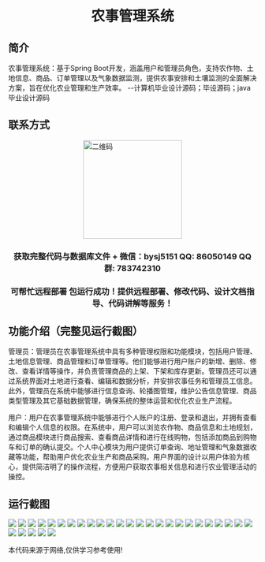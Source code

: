 <p><h1 align="center">农事管理系统</h1></p>

## 简介
农事管理系统：基于Spring Boot开发，涵盖用户和管理员角色，支持农作物、土地信息、商品、订单管理以及气象数据监测，提供农事安排和土壤监测的全面解决方案，旨在优化农业管理和生产效率。    --计算机毕业设计源码；毕设源码；java毕业设计源码


## 联系方式
<img src="https://bs-1329754181.cos.ap-shanghai.myqcloud.com/wx.jpg" alt="二维码" style="display: block; margin: 0 auto;" width="200px">
<p><h3 align="center">获取完整代码与数据库文件 + 微信：bysj5151 QQ: 86050149 QQ群: 783742310</h3></p>
<p><h3 align="center">可帮忙远程部署 包运行成功！提供远程部署、修改代码、设计文档指导、代码讲解等服务！</h3></p>

## 功能介绍（完整见运行截图）
管理员：管理员在农事管理系统中具有多种管理权限和功能模块，包括用户管理、土地信息管理、商品管理和订单管理等。他们能够进行用户账户的新增、删除、修改、查看详情等操作，并负责管理商品的上架、下架和库存更新。管理员还可以通过系统界面对土地进行查看、编辑和数据分析，并安排农事任务和管理员工信息。此外，管理员在系统中能够进行信息查询、轮播图管理，维护公告信息管理、商品类型管理及其它基础数据管理，确保系统的整体运营和优化农业生产流程。

用户：用户在农事管理系统中能够进行个人账户的注册、登录和退出，并拥有查看和编辑个人信息的权限。在系统中，用户可以浏览农作物、商品信息和土地规划，通过商品模块进行商品搜索、查看商品详情和进行在线购物，包括添加商品到购物车和订单的确认提交。个人中心模块为用户提供订单查询、地址管理和气象数据收藏等功能，帮助用户优化农业生产和商品采购。用户界面的设计以用户体验为核心，提供简洁明了的操作流程，方便用户获取农事相关信息和进行农业管理活动的操控。


## 运行截图
![](https://bs-1329754181.cos.ap-shanghai.myqcloud.com/spring/AgriculturalManagementSystem1/img/001.jpg)
![](https://bs-1329754181.cos.ap-shanghai.myqcloud.com/spring/AgriculturalManagementSystem1/img/002.jpg)
![](https://bs-1329754181.cos.ap-shanghai.myqcloud.com/spring/AgriculturalManagementSystem1/img/003.jpg)
![](https://bs-1329754181.cos.ap-shanghai.myqcloud.com/spring/AgriculturalManagementSystem1/img/004.jpg)
![](https://bs-1329754181.cos.ap-shanghai.myqcloud.com/spring/AgriculturalManagementSystem1/img/005.jpg)
![](https://bs-1329754181.cos.ap-shanghai.myqcloud.com/spring/AgriculturalManagementSystem1/img/006.jpg)
![](https://bs-1329754181.cos.ap-shanghai.myqcloud.com/spring/AgriculturalManagementSystem1/img/007.jpg)
![](https://bs-1329754181.cos.ap-shanghai.myqcloud.com/spring/AgriculturalManagementSystem1/img/008.jpg)
![](https://bs-1329754181.cos.ap-shanghai.myqcloud.com/spring/AgriculturalManagementSystem1/img/009.jpg)
![](https://bs-1329754181.cos.ap-shanghai.myqcloud.com/spring/AgriculturalManagementSystem1/img/010.jpg)
![](https://bs-1329754181.cos.ap-shanghai.myqcloud.com/spring/AgriculturalManagementSystem1/img/011.jpg)
![](https://bs-1329754181.cos.ap-shanghai.myqcloud.com/spring/AgriculturalManagementSystem1/img/012.jpg)
![](https://bs-1329754181.cos.ap-shanghai.myqcloud.com/spring/AgriculturalManagementSystem1/img/013.jpg)
![](https://bs-1329754181.cos.ap-shanghai.myqcloud.com/spring/AgriculturalManagementSystem1/img/014.jpg)
![](https://bs-1329754181.cos.ap-shanghai.myqcloud.com/spring/AgriculturalManagementSystem1/img/015.jpg)
![](https://bs-1329754181.cos.ap-shanghai.myqcloud.com/spring/AgriculturalManagementSystem1/img/016.jpg)
![](https://bs-1329754181.cos.ap-shanghai.myqcloud.com/spring/AgriculturalManagementSystem1/img/017.jpg)
![](https://bs-1329754181.cos.ap-shanghai.myqcloud.com/spring/AgriculturalManagementSystem1/img/018.jpg)
![](https://bs-1329754181.cos.ap-shanghai.myqcloud.com/spring/AgriculturalManagementSystem1/img/019.jpg)
![](https://bs-1329754181.cos.ap-shanghai.myqcloud.com/spring/AgriculturalManagementSystem1/img/020.jpg)
![](https://bs-1329754181.cos.ap-shanghai.myqcloud.com/spring/AgriculturalManagementSystem1/img/021.jpg)
![](https://bs-1329754181.cos.ap-shanghai.myqcloud.com/spring/AgriculturalManagementSystem1/img/022.jpg)
![](https://bs-1329754181.cos.ap-shanghai.myqcloud.com/spring/AgriculturalManagementSystem1/img/023.jpg)
![](https://bs-1329754181.cos.ap-shanghai.myqcloud.com/spring/AgriculturalManagementSystem1/img/024.jpg)
![](https://bs-1329754181.cos.ap-shanghai.myqcloud.com/spring/AgriculturalManagementSystem1/img/025.jpg)
![](https://bs-1329754181.cos.ap-shanghai.myqcloud.com/spring/AgriculturalManagementSystem1/img/026.jpg)
![](https://bs-1329754181.cos.ap-shanghai.myqcloud.com/spring/AgriculturalManagementSystem1/img/027.jpg)
![](https://bs-1329754181.cos.ap-shanghai.myqcloud.com/spring/AgriculturalManagementSystem1/img/028.jpg)
![](https://bs-1329754181.cos.ap-shanghai.myqcloud.com/spring/AgriculturalManagementSystem1/img/029.jpg)
![](https://bs-1329754181.cos.ap-shanghai.myqcloud.com/spring/AgriculturalManagementSystem1/img/030.jpg)

<p>本代码来源于网络,仅供学习参考使用!</p>
